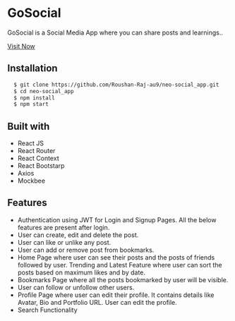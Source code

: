 # GoSocial

 GoSocial is a Social Media App where you can share posts and learnings..

 [Visit Now](https://neo-gosocial.netlify.app) 


## Installation

```bash
  $ git clone https://github.com/Roushan-Raj-au9/neo-social_app.git
  $ cd neo-social_app
  $ npm install
  $ npm start
```
    


## Built with

- React JS
- React Router
- React Context
- React Bootstarp
- Axios
- Mockbee

## Features
- Authentication using JWT for Login and Signup Pages. All the below features are present after login.
- User can create, edit and delete the post.
- User can like or unlike any post.
- User can add or remove post from bookmarks.
- Home Page where user can see their posts and the posts of friends followed by user. Trending and Latest Feature where user can sort the posts based on maximum likes and by date.
- Bookmarks Page where all the posts bookmarked by user will be visible.
- User can follow or unfollow other users.
- Profile Page where user can edit their profile. It contains details like Avatar, Bio and Portfolio URL. User can edit the profile.
- Search Functionality


